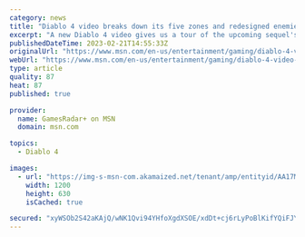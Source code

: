 ```yaml
---
category: news
title: "Diablo 4 video breaks down its five zones and redesigned enemies"
excerpt: "A new Diablo 4 video gives us a tour of the upcoming sequel's five distinct zones, shares a deliciously macabre enemy redesign, and confirms it abides by the official code of the internet: you can pet ..."
publishedDateTime: 2023-02-21T14:55:33Z
originalUrl: "https://www.msn.com/en-us/entertainment/gaming/diablo-4-video-breaks-down-its-five-zones-and-redesigned-enemies/ar-AA17MlGo"
webUrl: "https://www.msn.com/en-us/entertainment/gaming/diablo-4-video-breaks-down-its-five-zones-and-redesigned-enemies/ar-AA17MlGo"
type: article
quality: 87
heat: 87
published: true

provider:
  name: GamesRadar+ on MSN
  domain: msn.com

topics:
  - Diablo 4

images:
  - url: "https://img-s-msn-com.akamaized.net/tenant/amp/entityid/AA17MgGJ.img?h=630&w=1200&m=6&q=60&o=t&l=f&f=jpg&x=539&y=228"
    width: 1200
    height: 630
    isCached: true

secured: "xyWSOb2S42aKAjQ/wNK1Qvi94YHfoXgdXSOE/xdDt+cj6rLyPoBlKifYQiFJYd63l2d6fi9GQjIwonF8PhKLyxBBtkiKLwbQ/8kFWksRCvjQXXUpY+U2Ka6NgXkiIqOrsQZoxIQIoxbY58Pg6Srwy+46fOkjWqbwtHUlPWZRi3iGPUwnwyuMorPeMWGGih8yjllbd3MRs0P5l4+g6jvP/cY1sTlqnhoeNAN1DGkWd0VnIRGU0RFZwuY3ZrsPyxk40T2TXJd1wZKU7kc9NA2B3G7uqe7fK96OZknL9iY9uFzJZBgM1M3zN/1HSpfrVKi9bvHxzRDgOYxAkOB6NPQHoo6mjXMFORPDPcQ+OWDNH7U=;9HamldLNi7dx8Tm75caCIg=="
---
```


